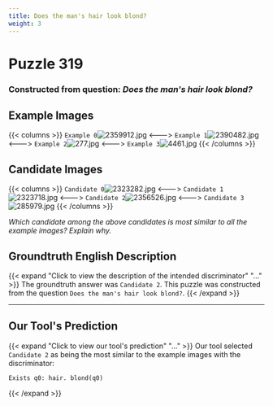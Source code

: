 ```yaml
---
title: Does the man's hair look blond?
weight: 3
---
```


# Puzzle 319
### Constructed from question: _Does the man's hair look blond?_


## Example Images
{{< columns >}}
`Example 0`![2359912.jpg](/gqa_images/2359912.jpg)
<--->
`Example 1`![2390482.jpg](/gqa_images/2390482.jpg)
<--->
`Example 2`![277.jpg](/gqa_images/277.jpg)
<--->
`Example 3`![4461.jpg](/gqa_images/4461.jpg)
{{< /columns >}}

## Candidate Images
{{< columns >}}
`Candidate 0`![2323282.jpg](/gqa_images/2323282.jpg)
<--->
`Candidate 1`![2323718.jpg](/gqa_images/2323718.jpg)
<--->
`Candidate 2`![2356526.jpg](/gqa_images/2356526.jpg)
<--->
`Candidate 3`![285979.jpg](/gqa_images/285979.jpg)
{{< /columns >}}

*Which candidate among the above candidates is most similar to all the example images? Explain why.*

## Groundtruth English Description

{{< expand "Click to view the description of the intended discriminator" "..." >}}
The groundtruth answer was `Candidate 2`. This puzzle was constructed from the question `Does the man's hair look blond?`.
{{< /expand >}}

---

## Our Tool's Prediction

{{< expand "Click to view our tool's prediction" "..." >}}
Our tool selected `Candidate 2` as being the most similar to the example images with the discriminator:
```plaintext
Exists q0: hair. blond(q0)
```
{{< /expand >}}
